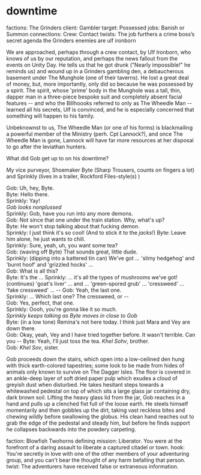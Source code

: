 # downtime

factions: The Grinders 
client: Gambler
target: Possessed
jobs: Banish or Summon
connections: Crew: Contact
twists: The job furthers a crime boss’s secret agenda
the Grinders enemies are ulf ironborn

We are approached, perhaps through a crew contact, by Ulf Ironborn, who knows of us by our reputation, and perhaps the news fallout from the events on Unity Day. He tells us that he got drunk ("Nearly impossible!" he reminds us) and wound up in a Grinders gambling den, a debaucherous basement under The Munghole (one of their taverns). He lost a great deal of money, but, more importantly, only did so because he was possessed by a spirit. The spirit, whose 'prime' body in the Munghole was a tall, thin, dapper man in a three-piece bespoke suit and completely absent facial features -- and who the Billhoooks referred to only as The Wheedle Man -- learned all his secrets, Ulf is convinced, and he is especially concerned that something will happen to his family. 

Unbeknownst to us, The Wheedle Man (or one of his forms) is blackmailing a powerful member of the Ministry (perh. Cpt Lannock?), and once The Wheedle Man is gone, Lannock will have far more resources at her disposal to go after the leviathan hunters.


What did Gob get up to on his downtime?

My vice purveyor, Shoemaker Byte (Sharp Trousers, counts on fingers a lot) and Sprinkly (lives in a trailer, Rockford Files-style(s) )

Gob: Uh, hey, Byte.  
Byte: Hello there.  
Sprinkly: Yay!  
_Gob looks nonplussed_  
Sprinkly: Gob, have you run into any more demons.  
Gob: Not since that one under the train station. Why, what's up?  
Byte: He won't stop talking about that fucking demon.  
Sprinkly: I just think it's so cool! (And to stick it to the _jacks_!)
Byte: Leave him alone, he just wants to chill.  
Sprinkly: Sure, yeah, uh, you want some tea?  
Gob: (waving off Byte) That sounds great, little dude.  
Sprinkly: (dipping into a battered tin can) We've got ... 'slimy hedgehog' and 'burnt hoof' and 'grizzled hocks' ...  
Gob: What is all this?   
Byte: It's the ...
Sprinkly: ... it's all the types of mushrooms we've got! (continues) 'goat's liver' ... and ... 'green-spored grub' ... 'cressweed' ... 'fake cressweed' ... --
Gob: Yeah, the last one.  
Sprinkly:  ... Which last one? The cressweed, or --  
Gob: Yes, perfect, that one.  
Sprinkly: Oooh, you're gonna like it so much.  
_Sprinkly keeps talking as Byte moves in close to Gob_  
Byte: (in a low tone) Remina's not here today. I think just Mara and Vey are down there.  
Gob: Okay, yeah, Vey and I have tried together before. It wasn't terrible. Can you --
Byte: Yeah, I'll just toss the tea. _Khel Sohv_, brother.  
Gob: _Khel Sov_, sister.  

Gob proceeds down the stairs, which open into a low-ceilined den hung with thick earth-colored tapestries; some look to be made from hides of animals only known to survive on The Dagger Isles. The floor is covered in an ankle-deep layer of soft dried paper pulp which exudes a cloud of greyish dust when disturbed. He takes hesitant steps towards a whitewashed pedestal on top of which sits a large glass jar containing dry, dark brown soil. Lifting the heavy glass lid from the jar, Gob reaches in a hand and pulls up a clenched fist full of the loose earth. He steels himself momentarily and then gobbles up the dirt, taking vast reckless bites and chewing wildly before swallowing the globus. His clean hand reaches out to grab the edge of the pedestal and steady him, but before he finds support he collapses backwards into the powdery carpeting. 





faction: Blowfish Twohorns
defining mission: Liberator. You were at the forefront of a daring assault to liberate a captured citadel or town.
hook: You're secretly in love with one of the other members of your adventuring group, and you can't bear the thought of any harm befalling that person.
twist: The adventurers have received false or extraneous information.
